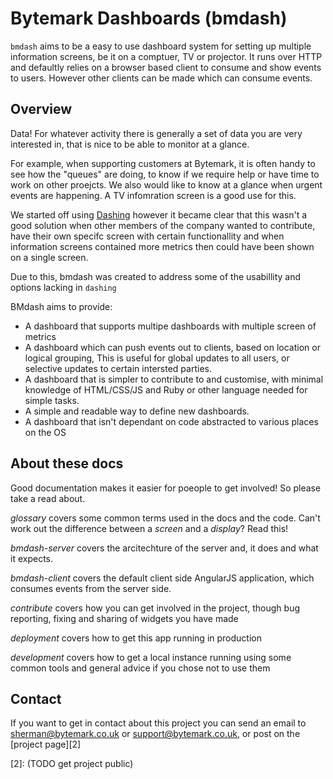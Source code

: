 # Bytemark Dashboards (bmdash)

`bmdash` aims to be a easy to use dashboard system for setting up multiple
information screens, be it on a comptuer, TV or projector. It runs over HTTP and
defaultly relies on a browser based client to consume and show events to users.
However other clients can be made which can consume events.

## Overview

Data! For whatever activity there is generally a set of data you are very
interested in, that is nice to be able to monitor at a glance. 

For example, when supporting customers at Bytemark, it is often handy to see how
the "queues" are doing, to know if we require help or have time to work on other
proejcts. We also would like to know at a glance when urgent events are
happening. A TV infomration screen is a good use for this. 

We started off using [Dashing][1] however it became clear that this wasn't
a good solution when other members of the company wanted to contribute, have
their own specifc screen with certain functionallity and when information
screens contained more metrics then could have been shown on a single screen.

Due to this, bmdash was created to address some of the usabillity and options
lacking in `dashing`

BMdash aims to provide:

* A dashboard that supports multipe dashboards with multiple screen of metrics
* A dashboard which can push events out to clients, based on location or logical
  grouping, This is useful for global updates to all users, or selective updates
  to certain intersted parties.
* A dashboard that is simpler to contribute to and customise, with minimal
  knowledge of HTML/CSS/JS and Ruby or other language needed for simple tasks.
* A simple and readable way to define new dashboards.
* A dashboard that isn't dependant on code abstracted to various places on the
  OS

## About these docs
Good documentation makes it easier for poeople to get involved! So please take
a read about. 

*glossary* covers some common terms used in the docs and the code. Can't work
out the difference between a *screen* and a *display*? Read this!

*bmdash-server* covers the arcitechture of the server and, it does and what it
expects.

*bmdash-client* covers the default client side AngularJS application, which
consumes events from the server side.

*contribute* covers how you can get involved in the project, though bug
reporting, fixing and sharing of widgets you have made

*deployment* covers how to get this app running in production

*development* covers how to get a local instance running using some common tools
and general advice if you chose not to use them

## Contact

If you want to get in contact about this project you can send an email to
sherman@bytemark.co.uk or support@bytemark.co.uk, or post on the [project page][2]

[1]: http://dashing.io/
[2]: (TODO get project public)
